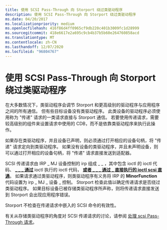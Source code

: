 ```yaml
---
title: 使用 SCSI Pass-Through 向 Storport 绕过类驱动程序
description: 使用 SCSI Pass-Through 向 Storport 绕过类驱动程序
ms.date: 04/20/2017
ms.localizationpriority: medium
ms.openlocfilehash: 416f86d4ff0965cf9db220c401b3009fc1d28999
ms.sourcegitcommit: 418e6617e2a695c9cb4b37b5b60e264760858acd
ms.translationtype: MT
ms.contentlocale: zh-CN
ms.lasthandoff: 12/07/2020
ms.locfileid: "96804767"
---
```

# <a name="bypass-a-class-driver-with-scsi-pass-through-requests-to-storport"></a>使用 SCSI Pass-Through 向 Storport 绕过类驱动程序

在大多数情况下，类驱动程序会调节 Storport 和更高级别的驱动程序与应用程序之间的所有通信。 但有些目标设备没有类驱动程序。 此类设备的驱动程序必须使用称为 "传递" 请求的一类请求直接与 Storport 通信。 若要使用传递请求，需要较高级别的组件来设置请求中使用的 CDB，而不是依靠类驱动程序来执行此操作。

如果存在类驱动程序，并且设备已声明，则必须通过打开相应的设备句柄，将 "传递" 请求定向到类驱动程序。 如果没有设备的类驱动程序，并且未声明设备，则可以通过打开相应的设备句柄，将 "传递" 请求直接发送到适配器。

SCSI 传递请求由 IRP \_ MJ 设备控制的 irp 组成 \_ \_ ，其中包含 ioctl 的 ioctl 代码、 [**\_ \_ \_ 通过**](/windows-hardware/drivers/ddi/ntddscsi/ni-ntddscsi-ioctl_scsi_pass_through) ioctl 执行的 ioctl 代码， [**或者 \_ \_ \_ 通过 \_ 直接执行的 ioctl scsi 直通**](/windows-hardware/drivers/ddi/ntddscsi/ni-ntddscsi-ioctl_scsi_pass_through_direct)。 如果请求通过类驱动程序，则类驱动程序有义务将 IRP 的 **MinorFunction** 代码设置为 irp \_ MJ \_ 设备 \_ 控制。 Storport 检查此值以确定传递请求是否绕过类驱动程序。 如果目标设备已被存储类驱动程序所声称，则将传递请求直接发送到 Storport 会出现应用程序错误。

Storport 不检查在传递请求中嵌入的 SCSI 命令的有效性。

有关从存储类驱动程序的角度对 SCSI 传递请求的讨论，请参阅 [处理 scsi Pass-Through 请求](handling-scsi-pass-through-requests.md)。

 

